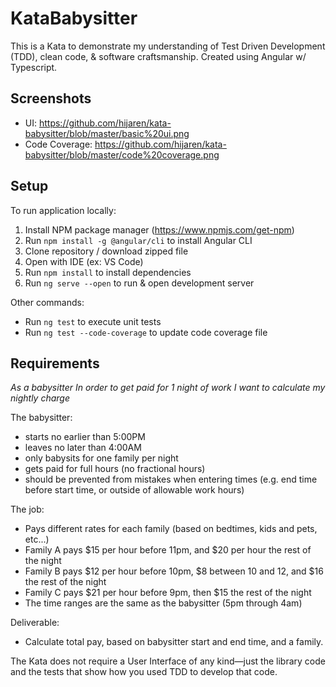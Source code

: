 # KataBabysitter

This is a Kata to demonstrate my understanding of Test Driven Development (TDD), clean code, & software craftsmanship. Created using Angular w/ Typescript.

## Screenshots
- UI: https://github.com/hijaren/kata-babysitter/blob/master/basic%20ui.png
- Code Coverage: https://github.com/hijaren/kata-babysitter/blob/master/code%20coverage.png

## Setup

To run application locally:
1. Install NPM package manager (https://www.npmjs.com/get-npm)
2. Run `npm install -g @angular/cli` to install Angular CLI
3. Clone repository / download zipped file
4. Open with IDE (ex: VS Code)
5. Run `npm install` to install dependencies
6. Run `ng serve --open` to run & open development server

Other commands:
- Run `ng test` to execute unit tests
- Run `ng test --code-coverage` to update code coverage file

## Requirements

_As a babysitter
In order to get paid for 1 night of work
I want to calculate my nightly charge_

The babysitter:
- starts no earlier than 5:00PM
- leaves no later than 4:00AM
- only babysits for one family per night
- gets paid for full hours (no fractional hours)
- should be prevented from mistakes when entering times (e.g. end time before start time, or outside of allowable work hours)

The job:
- Pays different rates for each family (based on bedtimes, kids and pets, etc...)
- Family A pays $15 per hour before 11pm, and $20 per hour the rest of the night
- Family B pays $12 per hour before 10pm, $8 between 10 and 12, and $16 the rest of the night
- Family C pays $21 per hour before 9pm, then $15 the rest of the night
- The time ranges are the same as the babysitter (5pm through 4am)

Deliverable:
- Calculate total pay, based on babysitter start and end time, and a family.

The Kata does not require a User Interface of any kind—just the library code and the tests that show how you used TDD to develop that code.
